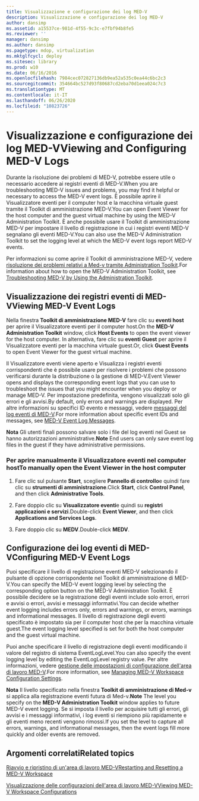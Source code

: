 ```yaml
---
title: Visualizzazione e configurazione dei log MED-V
description: Visualizzazione e configurazione dei log MED-V
author: dansimp
ms.assetid: a15537ce-981d-4f55-9c3c-e7fbf94b8fe5
ms.reviewer: ''
manager: dansimp
ms.author: dansimp
ms.pagetype: mdop, virtualization
ms.mktglfcycl: deploy
ms.sitesec: library
ms.prod: w10
ms.date: 06/16/2016
ms.openlocfilehash: 7984cec072827136db9ea52a535c0ea44c6bc2c3
ms.sourcegitcommit: 354664bc527d93f80687cd2eba70d1eea024c7c3
ms.translationtype: MT
ms.contentlocale: it-IT
ms.lasthandoff: 06/26/2020
ms.locfileid: "10823726"
---
```

# <span data-ttu-id="a38b8-103">Visualizzazione e configurazione dei log MED-V</span><span class="sxs-lookup"><span data-stu-id="a38b8-103">Viewing and Configuring MED-V Logs</span></span>


<span data-ttu-id="a38b8-104">Durante la risoluzione dei problemi di MED-V, potrebbe essere utile o necessario accedere ai registri eventi di MED-V.</span><span class="sxs-lookup"><span data-stu-id="a38b8-104">When you are troubleshooting MED-V issues and problems, you may find it helpful or necessary to access the MED-V event logs.</span></span> <span data-ttu-id="a38b8-105">È possibile aprire il Visualizzatore eventi per il computer host e la macchina virtuale guest tramite il Toolkit di amministrazione MED-V.</span><span class="sxs-lookup"><span data-stu-id="a38b8-105">You can open Event Viewer for the host computer and the guest virtual machine by using the MED-V Administration Toolkit.</span></span> <span data-ttu-id="a38b8-106">È anche possibile usare il Toolkit di amministrazione MED-V per impostare il livello di registrazione in cui i registri eventi MED-V segnalano gli eventi MED-V.</span><span class="sxs-lookup"><span data-stu-id="a38b8-106">You can also use the MED-V Administration Toolkit to set the logging level at which the MED-V event logs report MED-V events.</span></span>

<span data-ttu-id="a38b8-107">Per informazioni su come aprire il Toolkit di amministrazione MED-V, vedere [risoluzione dei problemi relativi a Med-v tramite Administration Toolkit](troubleshooting-med-v-by-using-the-administration-toolkit.md).</span><span class="sxs-lookup"><span data-stu-id="a38b8-107">For information about how to open the MED-V Administration Toolkit, see [Troubleshooting MED-V by Using the Administration Toolkit](troubleshooting-med-v-by-using-the-administration-toolkit.md).</span></span>

## <span data-ttu-id="a38b8-108">Visualizzazione dei registri eventi di MED-V</span><span class="sxs-lookup"><span data-stu-id="a38b8-108">Viewing MED-V Event Logs</span></span>


<span data-ttu-id="a38b8-109">Nella finestra **Toolkit di amministrazione MED-V** fare clic su **eventi host** per aprire il Visualizzatore eventi per il computer host.</span><span class="sxs-lookup"><span data-stu-id="a38b8-109">On the **MED-V Administration Toolkit** window, click **Host Events** to open the event viewer for the host computer.</span></span> <span data-ttu-id="a38b8-110">In alternativa, fare clic su **eventi Guest** per aprire il Visualizzatore eventi per la macchina virtuale guest.</span><span class="sxs-lookup"><span data-stu-id="a38b8-110">Or, click **Guest Events** to open Event Viewer for the guest virtual machine.</span></span>

<span data-ttu-id="a38b8-111">Il Visualizzatore eventi viene aperto e Visualizza i registri eventi corrispondenti che è possibile usare per risolvere i problemi che possono verificarsi durante la distribuzione o la gestione di MED-V.</span><span class="sxs-lookup"><span data-stu-id="a38b8-111">Event Viewer opens and displays the corresponding event logs that you can use to troubleshoot the issues that you might encounter when you deploy or manage MED-V.</span></span> <span data-ttu-id="a38b8-112">Per impostazione predefinita, vengono visualizzati solo gli errori e gli avvisi.</span><span class="sxs-lookup"><span data-stu-id="a38b8-112">By default, only errors and warnings are displayed.</span></span> <span data-ttu-id="a38b8-113">Per altre informazioni su specifici ID evento e messaggi, vedere [messaggi del log eventi di MED-V](med-v-event-log-messages.md).</span><span class="sxs-lookup"><span data-stu-id="a38b8-113">For more information about specific event IDs and messages, see [MED-V Event Log Messages](med-v-event-log-messages.md).</span></span>

<span data-ttu-id="a38b8-114">**Nota**  Gli utenti finali possono salvare solo i file del log eventi nel Guest se hanno autorizzazioni amministrative.</span><span class="sxs-lookup"><span data-stu-id="a38b8-114">**Note** End users can only save event log files in the guest if they have administrative permissions.</span></span>

 

### <span data-ttu-id="a38b8-115">Per aprire manualmente il Visualizzatore eventi nel computer host</span><span class="sxs-lookup"><span data-stu-id="a38b8-115">To manually open the Event Viewer in the host computer</span></span>

1.  <span data-ttu-id="a38b8-116">Fare clic sul pulsante **Start**, scegliere **Pannello di controllo**e quindi fare clic su **strumenti di amministrazione**.</span><span class="sxs-lookup"><span data-stu-id="a38b8-116">Click **Start**, click **Control Panel**, and then click **Administrative Tools**.</span></span>

2.  <span data-ttu-id="a38b8-117">Fare doppio clic su **Visualizzatore eventi**e quindi su **registri applicazioni e servizi**.</span><span class="sxs-lookup"><span data-stu-id="a38b8-117">Double-click **Event Viewer**, and then click **Applications and Services Logs**.</span></span>

3.  <span data-ttu-id="a38b8-118">Fare doppio clic su **MEDV**.</span><span class="sxs-lookup"><span data-stu-id="a38b8-118">Double-click **MEDV**.</span></span>

## <span data-ttu-id="a38b8-119">Configurazione dei log eventi di MED-V</span><span class="sxs-lookup"><span data-stu-id="a38b8-119">Configuring MED-V Event Logs</span></span>


<span data-ttu-id="a38b8-120">Puoi specificare il livello di registrazione eventi MED-V selezionando il pulsante di opzione corrispondente nel Toolkit di amministrazione di MED-V.</span><span class="sxs-lookup"><span data-stu-id="a38b8-120">You can specify the MED-V event logging level by selecting the corresponding option button on the MED-V Administration Toolkit.</span></span> <span data-ttu-id="a38b8-121">È possibile decidere se la registrazione degli eventi include solo errori, errori e avvisi o errori, avvisi e messaggi informativi.</span><span class="sxs-lookup"><span data-stu-id="a38b8-121">You can decide whether event logging includes errors only, errors and warnings, or errors, warnings and informational messages.</span></span> <span data-ttu-id="a38b8-122">Il livello di registrazione degli eventi specificato è impostato sia per il computer host che per la macchina virtuale guest.</span><span class="sxs-lookup"><span data-stu-id="a38b8-122">The event logging level specified is set for both the host computer and the guest virtual machine.</span></span>

<span data-ttu-id="a38b8-123">Puoi anche specificare il livello di registrazione degli eventi modificando il valore del registro di sistema EventLogLevel.</span><span class="sxs-lookup"><span data-stu-id="a38b8-123">You can also specify the event logging level by editing the EventLogLevel registry value.</span></span> <span data-ttu-id="a38b8-124">Per altre informazioni, vedere [gestione delle impostazioni di configurazione dell'area di lavoro MED-V](managing-med-v-workspace-configuration-settings.md).</span><span class="sxs-lookup"><span data-stu-id="a38b8-124">For more information, see [Managing MED-V Workspace Configuration Settings](managing-med-v-workspace-configuration-settings.md).</span></span>

<span data-ttu-id="a38b8-125">**Nota**  Il livello specificato nella finestra **Toolkit di amministrazione di Med-v** si applica alla registrazione eventi futura di Med-v.</span><span class="sxs-lookup"><span data-stu-id="a38b8-125">**Note** The level you specify on the **MED-V Administration Toolkit** window applies to future MED-V event logging.</span></span> <span data-ttu-id="a38b8-126">Se si imposta il livello per acquisire tutti gli errori, gli avvisi e i messaggi informativi, i log eventi si riempiono più rapidamente e gli eventi meno recenti vengono rimossi.</span><span class="sxs-lookup"><span data-stu-id="a38b8-126">If you set the level to capture all errors, warnings, and informational messages, then the event logs fill more quickly and older events are removed.</span></span>

 

## <span data-ttu-id="a38b8-127">Argomenti correlati</span><span class="sxs-lookup"><span data-stu-id="a38b8-127">Related topics</span></span>


[<span data-ttu-id="a38b8-128">Riavvio e ripristino di un'area di lavoro MED-V</span><span class="sxs-lookup"><span data-stu-id="a38b8-128">Restarting and Resetting a MED-V Workspace</span></span>](restarting-and-resetting-a-med-v-workspace.md)

[<span data-ttu-id="a38b8-129">Visualizzazione delle configurazioni dell'area di lavoro MED-V</span><span class="sxs-lookup"><span data-stu-id="a38b8-129">Viewing MED-V Workspace Configurations</span></span>](viewing-med-v-workspace-configurations.md)

 

 





